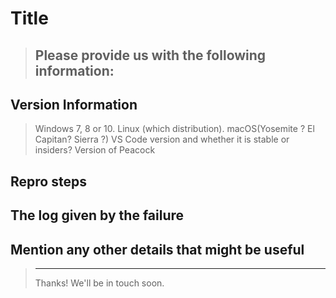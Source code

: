 # Title

> ## Please provide us with the following information:

## Version Information

> Windows 7, 8 or 10. Linux (which distribution). macOS(Yosemite ? El Capitan? Sierra ?)
> VS Code version and whether it is stable or insiders?
> Version of Peacock

## Repro steps

>

## The log given by the failure

>

## Mention any other details that might be useful

> ---
>
> Thanks! We'll be in touch soon.
